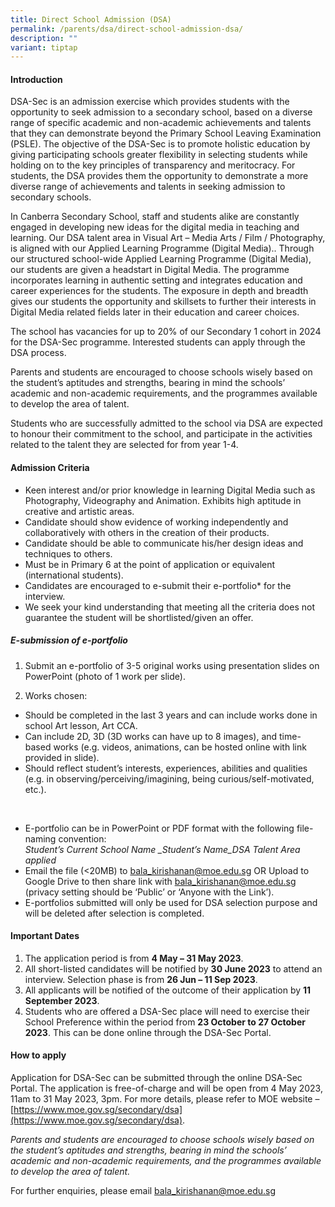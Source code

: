 ```yaml
---
title: Direct School Admission (DSA)
permalink: /parents/dsa/direct-school-admission-dsa/
description: ""
variant: tiptap
---
```

#### Introduction

DSA-Sec is an admission exercise which provides students with the opportunity to seek admission to a secondary school, based on a diverse range of specific academic and non-academic achievements and talents that they can demonstrate beyond the Primary School Leaving Examination (PSLE). The objective of the DSA-Sec is to promote holistic education by giving participating schools greater flexibility in selecting students while holding on to the key principles of transparency and meritocracy. For students, the DSA
provides them the opportunity to demonstrate a more diverse range of achievements and talents in seeking admission to secondary schools.

In Canberra Secondary School, staff and students alike are constantly engaged in developing new ideas for the digital media in teaching and learning. Our DSA talent area in Visual Art – Media Arts / Film / Photography, is aligned with our Applied Learning Programme (Digital Media).. Through our structured school-wide Applied Learning Programme (Digital Media), our students are given a headstart in Digital Media. The programme incorporates learning in authentic setting and integrates education and career experiences for the students. The exposure in depth and breadth gives our students the opportunity and skillsets to further their interests in Digital Media related fields later in their education and career choices.

The school has vacancies for up to 20% of our Secondary 1 cohort in 2024 for the DSA-Sec programme. Interested students can apply through the DSA process.

Parents and students are encouraged to choose schools wisely based on the student’s aptitudes and strengths, bearing in mind the schools’ academic and non-academic requirements, and the programmes available to develop the area of talent.

Students who are successfully admitted to the school via DSA are expected to honour their commitment to the school, and participate in the activities related to the talent they are selected for from year 1-4.

#### Admission Criteria
* Keen interest and/or prior knowledge in learning Digital Media such as Photography, Videography and Animation. Exhibits high aptitude in creative and artistic areas.
* Candidate should show evidence of working independently and collaboratively with others in the creation of their products.
* Candidate should be able to communicate his/her design ideas and techniques to others.
* Must be in Primary 6 at the point of application or equivalent (international students).
* Candidates are encouraged to e-submit their e-portfolio* for the interview.
* We seek your kind understanding that meeting all the criteria does not guarantee the student will be shortlisted/given an offer.

##### E-submission of e-portfolio
1. Submit an e-portfolio of 3-5 original works using presentation slides on PowerPoint (photo of 1 work per slide).

2. Works chosen:
* Should be completed in the last 3 years and can include works done in school Art lesson, Art CCA.
* Can include 2D, 3D (3D works can have up to 8 images), and time-based works (e.g. videos, animations, can be hosted online with link provided in slide).
* Should reflect student’s interests, experiences, abilities and qualities (e.g. in observing/perceiving/imagining, being curious/self-motivated, etc.).
<br>

* E-portfolio can be in PowerPoint or PDF format with the following file-naming convention: <br>*Student’s Current School Name _Student’s Name_DSA Talent Area applied*
* Email the file (&lt;20MB) to bala_kirishanan@moe.edu.sg OR Upload to Google Drive to then share link
with bala_kirishanan@moe.edu.sg (privacy setting should be ‘Public’ or ‘Anyone with the Link’).
* E-portfolios submitted will only be used for DSA selection purpose and will be deleted after selection is completed.

#### Important Dates
1. The application period is from **4 May – 31 May 2023**.
2. All short-listed candidates will be notified by **30 June 2023** to attend an interview.
Selection phase is from **26 Jun – 11 Sep 2023**.
3. All applicants will be notified of the outcome of their application by **11 September 2023**.
4. Students who are offered a DSA-Sec place will need to exercise their School Preference within the period from **23 October to 27 October 2023**. This can be done online through the DSA-Sec Portal.

#### How to apply
Application for DSA-Sec can be submitted through the online DSA-Sec Portal. The application is free-of-charge and will be open from 4 May 2023, 11am to 31 May 2023, 3pm. For more details, please refer to MOE website – [https://www.moe.gov.sg/secondary/dsa](https://www.moe.gov.sg/secondary/dsa).

*Parents and students are encouraged to choose schools wisely based on the student’s aptitudes and strengths, bearing in mind the schools’ academic and non-academic requirements, and the programmes available to develop the area of talent.*

For further enquiries, please email bala_kirishanan@moe.edu.sg